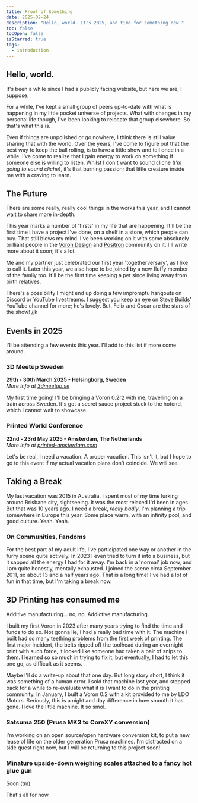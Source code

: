 ```yaml
---
title: Proof of Something
date: 2025-02-24
description: "Hello, world. It's 2025, and time for something new."
toc: false
tocOpen: false
isStarred: true
tags:
  - introduction
---
```


## Hello, world.

It's been a while since I had a publicly facing website, but here we are, I suppose.

For a while, I've kept a small group of peers up-to-date with what is happening in my little pocket universe of projects.
What with changes in my personal life though, I've been looking to relocate that group elsewhere. So that's what this is.

Even if things are unpolished or go nowhere, I think there is still value sharing that with the world. Over the years, I've come to figure out that the best way to keep the ball rolling, is to have a little show and tell once in a while. I've come to realize that I gain energy to work on something if someone else is willing to listen. Whilst I don't want to sound cliche _(I'm going to sound cliche)_, it's that burning passion; that little creature inside me with a craving to learn.

## The Future

There are some really, really cool things in the works this year, and I cannot wait to share more in-depth.

This year marks a number of 'firsts' in my life that are happening. It'll be the first time I have a project I've done, on a shelf in a store, which people can buy. That still blows my mind. I've been working on it with some absolutely brilliant people in the [Voron Design](https://vorondesign.com) and [Positron](https://www.positron3d.com) community on it. I'll write more about it soon; it's a lot.

Me and my partner just celebrated our first year 'togetherversary', as I like to call it. Later this year, we also hope to be joined by a new fluffy member of the family too. It'll be the first time keeping a pet since living away from birth relatives.

There's a possibility I might end up doing a few impromptu hangouts on Discord or YouTube livestreams. I suggest you keep an eye on [Steve Builds'](https://www.youtube.com/@SteveBuilds) YouTube channel for more; he's lovely. But, Felix and Oscar are the stars of the show! /jk

## Events in 2025

I'll be attending a few events this year. I'll add to this list if more come around.

### 3D Meetup Sweden

**29th - 30th March 2025 - Helsingborg, Sweden**  
_More info at [3dmeetup.se](https://3dmeetup.se)_

My first time going! I'll be bringing a Voron 0.2r2 with me, travelling on a train across Sweden.
It's got a secret sauce project stuck to the hotend, which I cannot wait to showcase.

### Printed World Conference

**22nd - 23rd May 2025 - Amsterdam, The Netherlands**  
_More info at [printed-amsterdam.com](https://printed-amsterdam.com)_

Let's be real, I need a vacation. A proper vacation. This isn't it, but I hope to go to this event if my actual vacation plans don't coincide. We will see. 

## Taking a Break

My last vacation was 2015 in Australia. I spent most of my time lurking around Brisbane city, sightseeing. It was the most relaxed I'd been in ages. But that was 10 years ago. I need a break, _really badly_. I'm planning a trip somewhere in Europe this year. Some place warm, with an infinity pool, and good culture. Yeah. Yeah.

### On Communities, Fandoms

For the best part of my adult life, I've participated one way or another in the furry scene quite actively. In 2023 I even tried to turn it into a business, but it sapped all the energy I had for it away. I'm back in a 'normal' job now, and I am quite honestly, mentally exhausted. I joined the scene circa September 2011, so about 13 and a half years ago. That is a long time! I've had a lot of fun in that time, but I'm taking a break now.

## 3D Printing has consumed me

Additive manufacturing... no, no. Addictive manufacturing.

I built my first Voron in 2023 after many years trying to find the time and funds to do so. Not gonna lie, I had a really bad time with it. The machine I built had so many teething problems from the first week of printing. The first major incident, the belts ripped off the toolhead during an overnight print with such force, it looked like someone had taken a pair of snips to them. I learned so so much in trying to fix it, but eventually, I had to let this one go, as difficult as it seems.

Maybe I'll do a write-up about that one day. But long story short, I think it was something of a human error. I sold that machine last year, and stepped back for a while to re-evaluate what it is I want to do in the printing community. In January, I built a Voron 0.2 with a kit provided to me by LDO Motors. Seriously, this is a night and day difference in how smooth it has gone. I love the little machine. It so smol.

### Satsuma 250 (Prusa MK3 to CoreXY conversion)

I'm working on an open source/open hardware conversion kit, to put a new lease of life on the older generation Prusa machines. I'm distracted on a side quest right now, but I will be returning to this project soon!

### Minature upside-down weighing scales attached to a fancy hot glue gun

Soon (tm).


That's all for now.
